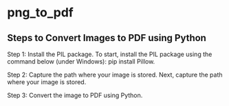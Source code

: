 # png_to_pdf

## Steps to Convert Images to PDF using Python

Step 1: Install the PIL package. To start, install the PIL package using the command below (under Windows): pip install Pillow.

Step 2: Capture the path where your image is stored. Next, capture the path where your image is stored.

Step 3: Convert the image to PDF using Python.
